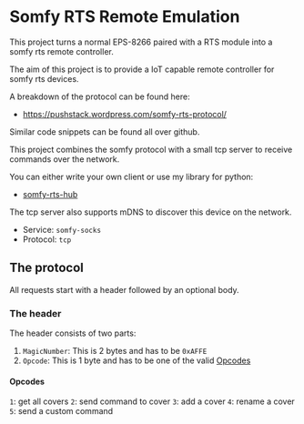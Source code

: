 # Somfy RTS Remote Emulation

This project turns a normal EPS-8266 paired with a RTS module into a somfy rts remote controller.

The aim of this project is to provide a IoT capable remote controller for somfy rts devices.

A breakdown of the protocol can be found here:
- https://pushstack.wordpress.com/somfy-rts-protocol/

Similar code snippets can be found all over github.

This project combines the somfy protocol with a small tcp server to receive commands over the network.

You can either write your own client or use my library for python:
- [somfy-rts-hub](https://github.com/LukasHirsch99/somfy-rts-hub)

The tcp server also supports mDNS to discover this device on the network.
- Service: `somfy-socks`
- Protocol: `tcp`


## The protocol

All requests start with a header followed by an optional body.

### The header

The header consists of two parts:
  1. `MagicNumber`: This is 2 bytes and has to be `0xAFFE`
  2. `Opcode`: This is 1 byte and has to be one of the valid [Opcodes](#opcodes)


#### Opcodes

`1`: get all covers
`2`: send command to cover
`3`: add a cover
`4`: rename a cover
`5`: send a custom command
